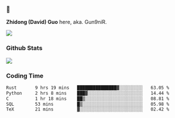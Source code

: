 ### 👋 

**Zhidong (David) Guo** here, aka. Gun9niR.

![](https://komarev.com/ghpvc/?username=Gun9niR&label=Total+Views)

### Github Stats

<img src="https://github-readme-stats.vercel.app/api?username=Gun9niR&count_private=true&show_icons=true&theme=vue-dark&hide_title=true">

### Coding Time

<!--START_SECTION:waka-->

```txt
Rust       9 hrs 19 mins   ███████████████▓░░░░░░░░░   63.05 %
Python     2 hrs 8 mins    ███▓░░░░░░░░░░░░░░░░░░░░░   14.44 %
C          1 hr 18 mins    ██▒░░░░░░░░░░░░░░░░░░░░░░   08.81 %
SQL        53 mins         █▒░░░░░░░░░░░░░░░░░░░░░░░   05.98 %
TeX        21 mins         ▓░░░░░░░░░░░░░░░░░░░░░░░░   02.42 %
```

<!--END_SECTION:waka-->
